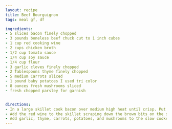 ```yaml
---
layout: recipe
title: Beef Bourguignon
tags: meal gf, df

ingredients:
- 5 slices bacon finely chopped
- 3 pounds boneless beef chuck cut to 1 inch cubes
- 1 cup red cooking wine
- 2 cups chicken broth
- 1/2 cup tomato sauce
- 1/4 cup soy sauce
- 1/4 cup flour
- 3 garlic cloves finely chopped
- 2 Tablespoons thyme finely chopped
- 5 medium Carrots sliced
- 1 pound baby potatoes I used tri color
- 8 ounces fresh mushrooms sliced
- fresh chopped parsley for garnish


directions:
- In a large skillet cook bacon over medium high heat until crisp. Put bacon in slow cooker. Salt and pepper the beef and add to the skillet and sear on each side for 2-3 minutes. Transfer beef to the slow cooker.
- Add the red wine to the skillet scraping down the brown bits on the side. Allow it to simmer and reduce and slowly add chicken broth, and tomato sauce, and soy sauce. Slowly whisk in the flour. Add the sauce to the slow cooker.
- Add garlic, thyme, carrots, potatoes, and mushrooms to the slow cooker. Give it a good stir and cook on low until beef is tender for 8-10 hours or high for 6-Garnish with fresh parsley and serve with mashed potatoes if desired.
---
```

